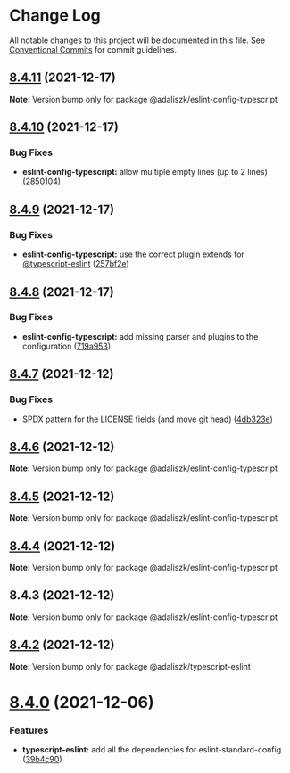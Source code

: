 # Change Log

All notable changes to this project will be documented in this file.
See [Conventional Commits](https://conventionalcommits.org) for commit guidelines.

## [8.4.11](https://github.com/adaliszk/node-toolbox/compare/@adaliszk/eslint-config-typescript@8.4.10...@adaliszk/eslint-config-typescript@8.4.11) (2021-12-17)

**Note:** Version bump only for package @adaliszk/eslint-config-typescript





## [8.4.10](https://github.com/adaliszk/node-toolbox/compare/@adaliszk/eslint-config-typescript@8.4.9...@adaliszk/eslint-config-typescript@8.4.10) (2021-12-17)


### Bug Fixes

* **eslint-config-typescript:** allow multiple empty lines (up to 2 lines) ([2850104](https://github.com/adaliszk/node-toolbox/commit/2850104e80ca6210df88d4c9ea8e514e815dfda7))





## [8.4.9](https://github.com/adaliszk/node-toolbox/compare/@adaliszk/eslint-config-typescript@8.4.8...@adaliszk/eslint-config-typescript@8.4.9) (2021-12-17)


### Bug Fixes

* **eslint-config-typescript:** use the correct plugin extends for [@typescript-eslint](https://github.com/typescript-eslint) ([257bf2e](https://github.com/adaliszk/node-toolbox/commit/257bf2e83cd025286d0484e5641cede278688b4a))





## [8.4.8](https://github.com/adaliszk/node-toolbox/compare/@adaliszk/eslint-config-typescript@8.4.7...@adaliszk/eslint-config-typescript@8.4.8) (2021-12-17)


### Bug Fixes

* **eslint-config-typescript:** add missing parser and plugins to the configuration ([719a953](https://github.com/adaliszk/node-toolbox/commit/719a95358b93e8b3e4d52bcbe2eff434ec13c6f6))





## [8.4.7](https://github.com/adaliszk/node-toolbox/compare/@adaliszk/eslint-config-typescript@8.4.6...@adaliszk/eslint-config-typescript@8.4.7) (2021-12-12)


### Bug Fixes

* SPDX pattern for the LICENSE fields (and move git head) ([4db323e](https://github.com/adaliszk/node-toolbox/commit/4db323e0cb18a4132e3f0d55b8d8ee85527dae3a))





## [8.4.6](https://github.com/adaliszk/node-toolbox/compare/@adaliszk/eslint-config-typescript@8.4.5...@adaliszk/eslint-config-typescript@8.4.6) (2021-12-12)

**Note:** Version bump only for package @adaliszk/eslint-config-typescript





## [8.4.5](https://github.com/adaliszk/node-toolbox/compare/@adaliszk/eslint-config-typescript@8.4.4...@adaliszk/eslint-config-typescript@8.4.5) (2021-12-12)

**Note:** Version bump only for package @adaliszk/eslint-config-typescript





## [8.4.4](https://github.com/adaliszk/node-toolbox/compare/@adaliszk/eslint-config-typescript@8.4.3...@adaliszk/eslint-config-typescript@8.4.4) (2021-12-12)

**Note:** Version bump only for package @adaliszk/eslint-config-typescript





## 8.4.3 (2021-12-12)

**Note:** Version bump only for package @adaliszk/eslint-config-typescript





## [8.4.2](https://github.com/adaliszk/node-toolbox/compare/@adaliszk/typescript-eslint@8.4.0...@adaliszk/typescript-eslint@8.4.2) (2021-12-12)

**Note:** Version bump only for package @adaliszk/typescript-eslint





# [8.4.0](https://github.com/adaliszk/node-toolbox/compare/@adaliszk/typescript-eslint@8.3.1...@adaliszk/typescript-eslint@8.4.0) (2021-12-06)


### Features

* **typescript-eslint:** add all the dependencies for eslint-standard-config ([39b4c90](https://github.com/adaliszk/node-toolbox/commit/39b4c90164038490a8b799f8d171c2f3c8572b5c))
